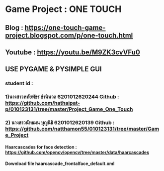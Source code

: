 # Game Project : ONE TOUCH
## Blog : https://one-touch-game-project.blogspot.com/p/one-touch.html
## Youtube : https://youtu.be/M9ZK3cvVFu0
## USE PYGAME & PYSIMPLE GUI
### student id :
### 1)นางสาวหทัยพัชร ชำนินวล 6201012620244 Github : https://github.com/hathaipat-p/010123131/tree/master/Project_Game_One_Touch
### 2) นางสาวนัทธมน บุญนิธิ 6201012620139 Github : https://github.com/natthamon55/010123131/tree/master/Game_Project

#### Haarcascades for face detection : https://github.com/opencv/opencv/tree/master/data/haarcascades
#### Download file haarcascade_frontalface_default.xml
